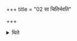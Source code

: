 +++
title = "02 सा चितिर्भवति"

+++

<details><summary>थिते</summary>

2. This is a layer. 
</details>
